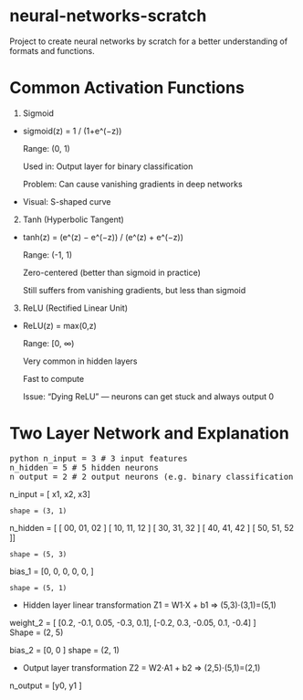 # neural-networks-scratch
Project to create neural networks by scratch for a better understanding of formats and functions.

# Common Activation Functions
1. Sigmoid
 - sigmoid(z) = 1 / (1+e^(−z))

    Range: (0, 1)

    Used in: Output layer for binary classification

    Problem: Can cause vanishing gradients in deep networks

 - Visual: S-shaped curve
2. Tanh (Hyperbolic Tangent)
 - tanh(z) = (e^(z) − e^(−z)) / (e^(z) + e^(−z))

    Range: (-1, 1)

    Zero-centered (better than sigmoid in practice)

    Still suffers from vanishing gradients, but less than sigmoid

3. ReLU (Rectified Linear Unit)
 - ReLU(z) = max⁡(0,z)

    Range: [0, ∞)

    Very common in hidden layers

    Fast to compute

    Issue: “Dying ReLU” — neurons can get stuck and always output 0
   
# Two Layer Network and Explanation

<pre>python n_input = 3 # 3 input features 
n_hidden = 5 # 5 hidden neurons
n_output = 2 # 2 output neurons (e.g. binary classification with softmax) </pre>

n_input = [ x1,
            x2,
            x3]

    shape = (3, 1)

n_hidden = [
    [ 00, 01, 02 ]
    [ 10, 11, 12 ]
    [ 30, 31, 32 ]
    [ 40, 41, 42 ]
    [ 50, 51, 52 ]]

    shape = (5, 3)

bias_1 = [0,
          0,
          0,
          0,
          0,
           ]
    
    shape = (5, 1)

- Hidden layer linear transformation
      Z1 = W1⋅X + b1 ⇒ (5,3)⋅(3,1)=(5,1)

weight_2 = [
    [0.2, -0.1, 0.05, -0.3, 0.1],
    [-0.2, 0.3, -0.05, 0.1, -0.4]
]  
    Shape = (2, 5)

bias_2 = [0,
          0
           ]
    shape = (2, 1)

- Output layer transformation
   Z2 = W2⋅A1 + b2 ⇒ (2,5)⋅(5,1)=(2,1)

n_output = [y0,
            y1 ]
